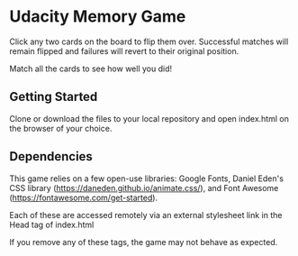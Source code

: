 # Udacity Memory Game
Click any two cards on the board to flip them over. Successful matches will remain flipped and failures will revert to their original position.

Match all the cards to see how well you did!

## Getting Started
Clone or download the files to your local repository and open index.html on the browser of your choice.

## Dependencies
This game relies on a few open-use libraries: Google Fonts, Daniel Eden's CSS library (https://daneden.github.io/animate.css/), and Font Awesome (https://fontawesome.com/get-started).

Each of these are accessed remotely via an external stylesheet link in the Head tag of index.html

If you remove any of these tags, the game may not behave as expected.
